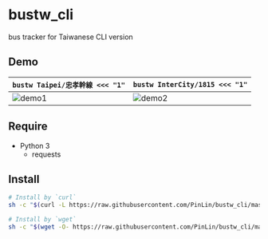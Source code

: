 # bustw_cli
bus tracker for Taiwanese CLI version

## Demo

| `bustw Taipei/忠孝幹線 <<< "1"`         | `bustw InterCity/1815 <<< "1"`          |
| --------------------------------------- | --------------------------------------- |
| ![demo1](https://imgur.com/fzu6uG3.png) | ![demo2](https://imgur.com/my21Qy8.png) |

## Require
- Python 3
    - requests

## Install
```bash
# Install by `curl`
sh -c "$(curl -L https://raw.githubusercontent.com/PinLin/bustw_cli/master/install.sh)"

# Install by `wget`
sh -c "$(wget -O- https://raw.githubusercontent.com/PinLin/bustw_cli/master/install.sh)"
```
